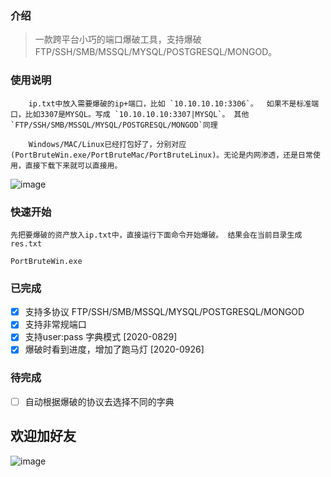 ### 介绍

> 一款跨平台小巧的端口爆破工具，支持爆破FTP/SSH/SMB/MSSQL/MYSQL/POSTGRESQL/MONGOD。 

### 使用说明

 		ip.txt中放入需要爆破的ip+端口，比如 `10.10.10.10:3306`。  如果不是标准端口，比如3307是MYSQL。写成 `10.10.10.10:3307|MYSQL`。 其他`FTP/SSH/SMB/MSSQL/MYSQL/POSTGRESQL/MONGOD`同理
 		
 		Windows/MAC/Linux已经打包好了，分别对应(PortBruteWin.exe/PortBruteMac/PortBruteLinux)。无论是内网渗透，还是日常使用，直接下载下来就可以直接用。

![image](https://github.com/awake1t/PortBrute/blob/master/common/example1.png)


### 快速开始

	先把要爆破的资产放入ip.txt中，直接运行下面命令开始爆破。 结果会在当前目录生成res.txt

`PortBruteWin.exe`


### 已完成
  - [x] 支持多协议 FTP/SSH/SMB/MSSQL/MYSQL/POSTGRESQL/MONGOD
  - [x] 支持非常规端口
  - [x] 支持user:pass 字典模式 [2020-0829]
  - [x] 爆破时看到进度，增加了跑马灯 [2020-0926]

### 待完成
  - [ ] 自动根据爆破的协议去选择不同的字典

    

## 欢迎加好友
![image](https://github.com/awake1t/HackReport/blob/main/images/WeChat.jpg)
